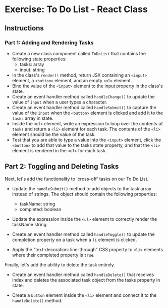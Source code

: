 # Exercise: To Do List - React Class

## Instructions

### Part 1: Adding and Rendering Tasks

- Create a new class component called `ToDoList` that contains the following state properties:
    - tasks: array
    - input: string
- In the class's `render()` method, return JSX containing an `<input>` element, a `<button>` element, and an empty `<ul>` element. 
- Bind the value of the `<input>` element to the input property in the class's state.
- Create an event handler method called `handleChange()` to update the value of `input` when a user types a character.
- Create an event handler method called `handleSubmit()` to capture the value of the `input` when the `<button>` element is clicked and add it to the `tasks` array in state.
- Inside the `<ul>` element, write an expression to loop over the contents of `tasks` and return a `<li>` element for each task. The contents of the `<li>` element should be the value of the task.
- Test that you are able to type a value into the `<input>` element, click the `<button>` to add that value to the tasks state property, and that the `<li>` element is rendered in the `<ul>` for each task.

## Part 2: Toggling and Deleting Tasks

Next, let's add the functionality to 'cross-off' tasks on our To Do List. 

- Update the `handleSubmit()` method to add objects to the task array instead of strings. The object should contain the following properties:
    - taskName: string
    - completed: boolean

- Update the expression inside the `<ul>` element to correctly render the taskName string.

- Create an event handler method called `handleToggle()` to update the completion property on a task when a `li` element is clicked.

- Apply the "text-decoration: line-through" CSS property to `<li>` elements where their completed property is `true`.

Finally, let's add the ability to delete the task entirely.

- Create an event handler method called `handleDelete()` that receives index and deletes the associated task object from the tasks property in state.

- Create a `button` element inside the `<li>` element and connect it to the `handleDelete()` method.
